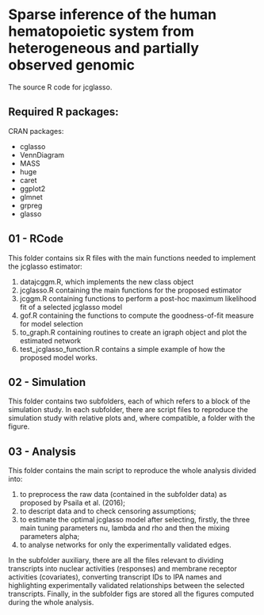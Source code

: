 # Sparse inference of the human hematopoietic system from heterogeneous and partially observed genomic
The source R code for jcglasso. 

## Required R packages:

CRAN packages:
- cglasso
- VennDiagram
- MASS
- huge
- caret
- ggplot2
- glmnet
- grpreg
- glasso

## 01 - RCode
This folder contains six R files with the main functions needed to implement the jcglasso estimator:
1. datajcggm.R, which implements the new class object
2. jcglasso.R containing the main functions for the proposed estimator
3. jcggm.R containing functions to perform a post-hoc maximum likelihood fit of a selected jcglasso model
4. gof.R containing the functions to compute the goodness-of-fit measure for model selection
5. to_graph.R containing routines to create an igraph object and plot the estimated network
6. test_jcglasso_function.R contains a simple example of how the proposed model works.

## 02 - Simulation
This folder contains two subfolders, each of which refers to a block of the simulation study. In each subfolder, there are script files to reproduce the simulation study with relative plots and, where compatible, a folder with the figure.

## 03 - Analysis
This folder contains the main script to reproduce the whole analysis divided into:
1. to preprocess the raw data (contained in the subfolder data) as proposed by Psaila et al. (2016);
2. to descript data and to check censoring assumptions;
3. to estimate the optimal jcglasso model after selecting, firstly, the three main tuning parameters nu, lambda and rho and then the mixing parameters alpha;
4. to analyse networks for only the experimentally validated edges.

In the subfolder auxiliary, there are all the files relevant to dividing transcripts into nuclear activities (responses) and membrane receptor activities (covariates), converting transcript IDs to IPA names and highlighting experimentally validated relationships between the selected transcripts. Finally, in the subfolder figs are stored all the figures computed during the whole analysis.
